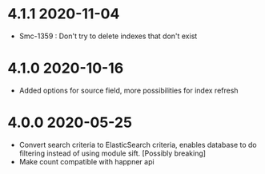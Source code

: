 # 4.1.1 2020-11-04
- Smc-1359 : Don't try to delete indexes that don't exist 

# 4.1.0 2020-10-16
- Added options for source field, more possibilities for index refresh

# 4.0.0 2020-05-25
- Convert search criteria to ElasticSearch criteria, enables database to do filtering instead of using module sift. [Possibly breaking]
- Make count compatible with happner api
